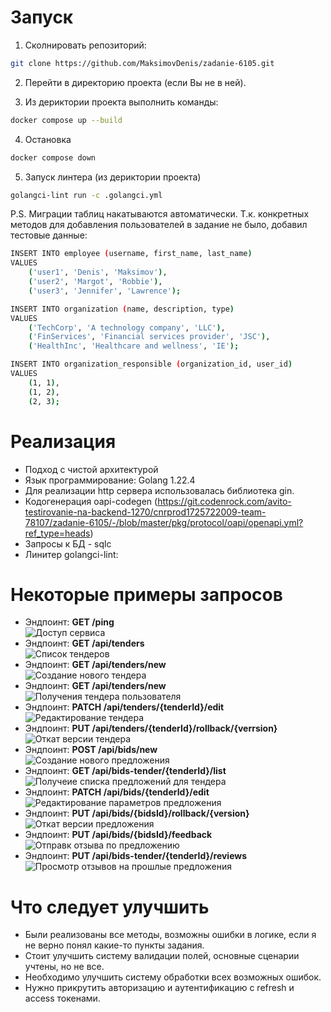 # Запуск  

1. Сколнировать репозиторий:
```bash   
git clone https://github.com/MaksimovDenis/zadanie-6105.git
```
2. Перейти в директорию проекта (если Вы не в ней).  

3. Из дериктории проекта выполнить команды:  
```bash      
docker compose up --build 
```
4. Остановка  
```bash      
docker compose down
```
5. Запуск линтера (из дериктории проекта)
```bash
golangci-lint run -c .golangci.yml
```
P.S. Миграции таблиц накатываются автоматически. Т.к. конкретных методов для добавления пользователей в задание не было, добавил тестовые данные:  
```bash      
INSERT INTO employee (username, first_name, last_name)
VALUES
    ('user1', 'Denis', 'Maksimov'),
    ('user2', 'Margot', 'Robbie'),
    ('user3', 'Jennifer', 'Lawrence');

INSERT INTO organization (name, description, type)
VALUES
    ('TechCorp', 'A technology company', 'LLC'),
    ('FinServices', 'Financial services provider', 'JSC'),
    ('HealthInc', 'Healthcare and wellness', 'IE');

INSERT INTO organization_responsible (organization_id, user_id)
VALUES
    (1, 1),
    (1, 2), 
    (2, 3);
```

# Реализация  
- Подход с чистой архитектурой  
- Язык программирование: Golang 1.22.4  
- Для реализации http сервера использовалась библиотека gin.
- Кодогенерация oapi-codegen (https://git.codenrock.com/avito-testirovanie-na-backend-1270/cnrprod1725722009-team-78107/zadanie-6105/-/blob/master/pkg/protocol/oapi/openapi.yml?ref_type=heads)
- Запросы к БД - sqlc 
- Линитер golangci-lint:  

# Некоторые примеры запросов 
 - Эндпоинт: **GET /ping**  
   ![Доступ сервиса](images/1.png)  
 - Эндпоинт: **GET /api/tenders**  
   ![Список тендеров](images/2.png)  
 - Эндпоинт: **GET /api/tenders/new**  
   ![Создание нового тендера](images/3.png)  
 - Эндпоинт: **GET /api/tenders/new**  
   ![Получения тендера пользователя](images/4.png)  
 - Эндпоинт: **PATCH /api/tenders/{tenderId}/edit**  
   ![Редактирование тендера](images/5.png)  
 - Эндпоинт: **PUT /api/tenders/{tenderId}/rollback/{verrsion}**  
   ![Откат версии тендера](images/6.png)  
 - Эндпоинт: **POST /api/bids/new**    
   ![Создание нового предложения](images/7.png)  
 - Эндпоинт: **GET /api/bids-tender/{tenderId}/list**  
   ![Получеие списка предложений для тендера](images/8.png)   
 - Эндпоинт: **PATCH /api/bids/{tenderId}/edit**   
   ![Редактирование параметров предложения](images/9.png)   
 - Эндпоинт: **PUT /api/bids/{bidsId}/rollback/{version}**   
   ![Откат версии предложения](images/10.png)  
 - Эндпоинт: **PUT /api/bids/{bidsId}/feedback**  
   ![Отправк отзыва по предложению](images/11.png)   
 - Эндпоинт: **PUT /api/bids-tender/{tenderId}/reviews**   
   ![Просмотр отзывов на прошлые предложения](images/12.png) 

# Что следует улучшить  
- Были реализованы все методы, возможны ошибки в логике, если я не верно понял какие-то пункты задания.  
- Стоит улучшить систему валидации полей, основные сценарии учтены, но не все.  
- Необходимо улучшить систему обработки всех возможных ошибок.  
- Нужно прикрутить авторизацию и аутентификацию с refresh и access токенами.   
